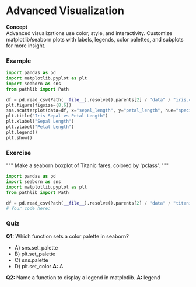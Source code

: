 # Advanced Visualization

**Concept**  
Advanced visualizations use color, style, and interactivity. Customize matplotlib/seaborn plots with labels, legends, color palettes, and subplots for more insight.

### Example
```python
import pandas as pd
import matplotlib.pyplot as plt
import seaborn as sns
from pathlib import Path

df = pd.read_csv(Path(__file__).resolve().parents[2] / "data" / "iris.csv")
plt.figure(figsize=(8,6))
sns.scatterplot(data=df, x="sepal_length", y="petal_length", hue="species", style="species")
plt.title("Iris Sepal vs Petal Length")
plt.xlabel("Sepal Length")
plt.ylabel("Petal Length")
plt.legend()
plt.show()
```

### Exercise
"""
Make a seaborn boxplot of Titanic fares, colored by 'pclass'.
"""
```python
import pandas as pd
import seaborn as sns
import matplotlib.pyplot as plt
from pathlib import Path

df = pd.read_csv(Path(__file__).resolve().parents[2] / "data" / "titanic.csv")
# Your code here:
```

### Quiz
**Q1:** Which function sets a color palette in seaborn?
- A) sns.set_palette
- B) plt.set_palette
- C) sns.palette
- D) plt.set_color
**A:** A

**Q2:** Name a function to display a legend in matplotlib.
**A:** legend